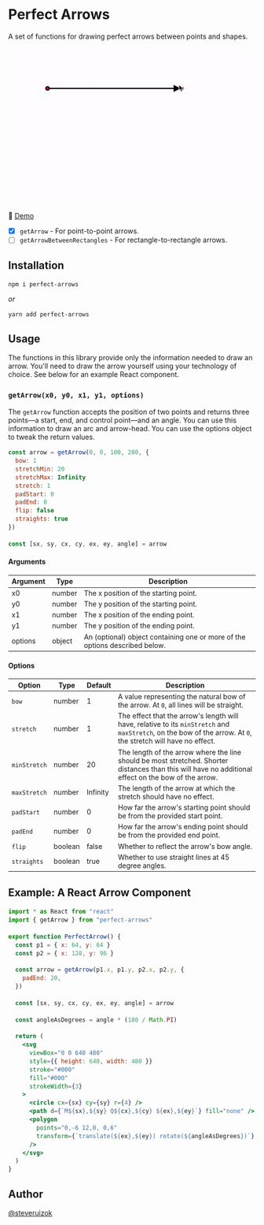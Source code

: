 # Perfect Arrows

A set of functions for drawing perfect arrows between points and shapes.

![Example](/example.gif)

🔗 [Demo](https://example.steveruizok.vercel.app/)

- [x] `getArrow` - For point-to-point arrows.
- [ ] `getArrowBetweenRectangles` - For rectangle-to-rectangle arrows.

## Installation

```
npm i perfect-arrows
```

_or_

```
yarn add perfect-arrows
```

## Usage

The functions in this library provide only the information needed to draw an arrow. You'll need to draw the arrow yourself using your technology of choice. See below for an example React component.

### `getArrow(x0, y0, x1, y1, options)`

The `getArrow` function accepts the position of two points and returns three points—a start, end, and control point—and an angle. You can use this information to draw an arc and arrow-head. You can use the options object to tweak the return values.

```js
const arrow = getArrow(0, 0, 100, 200, {
  bow: 1
  stretchMin: 20
  stretchMax: Infinity
  stretch: 1
  padStart: 0
  padEnd: 0
  flip: false
  straights: true
})

const [sx, sy, cx, cy, ex, ey, angle] = arrow
```

#### Arguments

| Argument | Type   | Description                                                                 |
| -------- | ------ | --------------------------------------------------------------------------- |
| x0       | number | The x position of the starting point.                                       |
| y0       | number | The y position of the starting point.                                       |
| x1       | number | The x position of the ending point.                                         |
| y1       | number | The y position of the ending point.                                         |
| options  | object | An (optional) object containing one or more of the options described below. |

#### Options

| Option       | Type    | Default  | Description                                                                                                                                                    |
| ------------ | ------- | -------- | -------------------------------------------------------------------------------------------------------------------------------------------------------------- |
| `bow`        | number  | 1        | A value representing the natural bow of the arrow. At `0`, all lines will be straight.                                                                         |
| `stretch`    | number  | 1        | The effect that the arrow's length will have, relative to its `minStretch` and `maxStretch`, on the bow of the arrow. At `0`, the stretch will have no effect. |
| `minStretch` | number  | 20       | The length of the arrow where the line should be most stretched. Shorter distances than this will have no additional effect on the bow of the arrow.           |
| `maxStretch` | number  | Infinity | The length of the arrow at which the stretch should have no effect.                                                                                            |
| `padStart`   | number  | 0        | How far the arrow's starting point should be from the provided start point.                                                                                    |
| `padEnd`     | number  | 0        | How far the arrow's ending point should be from the provided end point.                                                                                        |
| `flip`       | boolean | false    | Whether to reflect the arrow's bow angle.                                                                                                                      |
| `straights`  | boolean | true     | Whether to use straight lines at 45 degree angles.                                                                                                             |

## Example: A React Arrow Component

```jsx
import * as React from "react"
import { getArrow } from "perfect-arrows"

export function PerfectArrow() {
  const p1 = { x: 64, y: 64 }
  const p2 = { x: 128, y: 96 }

  const arrow = getArrow(p1.x, p1.y, p2.x, p2.y, {
    padEnd: 20,
  })

  const [sx, sy, cx, cy, ex, ey, angle] = arrow

  const angleAsDegrees = angle * (180 / Math.PI)

  return (
    <svg
      viewBox="0 0 640 480"
      style={{ height: 640, width: 480 }}
      stroke="#000"
      fill="#000"
      strokeWidth={3}
    >
      <circle cx={sx} cy={sy} r={4} />
      <path d={`M${sx},${sy} Q${cx},${cy} ${ex},${ey}`} fill="none" />
      <polygon
        points="0,-6 12,0, 0,6"
        transform={`translate(${ex},${ey}) rotate(${angleAsDegrees})`}
      />
    </svg>
  )
}
```

## Author

[@steveruizok](https://twitter.com/steveruizok)
